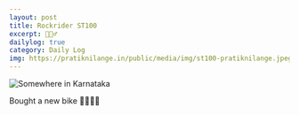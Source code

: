 ```yaml
---
layout: post
title: Rockrider ST100
excerpt: 🚴🏼‍♂️
dailylog: true
category: Daily Log
img: https://pratiknilange.in/public/media/img/st100-pratiknilange.jpeg
---
```


![Somewhere in Karnataka]({{site.base_url}}/public/media/img/st100-pratiknilange.jpeg "Somewhere in Karnataka")

Bought a new bike 🚴🏼‍♂️💮